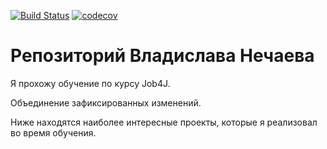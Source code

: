 [![Build Status](https://travis-ci.org/nvladislavn/job4j.svg?branch=master)](https://travis-ci.org/nvladislavn/job4j)
[![codecov](https://codecov.io/gh/nvladislavn/job4j/branch/master/graph/badge.svg)](https://codecov.io/gh/nvladislavn/job4j)


# Репозиторий Владислава Нечаева

Я прохожу обучение по курсу Job4J. 

Объединение зафиксированных изменений.

Ниже находятся наиболее интересные проекты, которые я реализовал во время обучения.